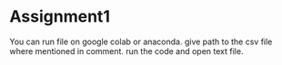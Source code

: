 # Assignment1
You can run file on google colab or anaconda.
give path to the csv file where mentioned in comment.
run the code and open text file.
